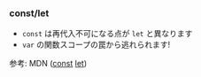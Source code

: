 ### const/let

* `const` は再代入不可になる点が `let` と異なります
* `var` の関数スコープの罠から逃れられます!

参考: MDN ([const](https://developer.mozilla.org/ja/docs/Web/JavaScript/Reference/Statements/const) [let](https://developer.mozilla.org/ja/docs/Web/JavaScript/Reference/Statements/let))
